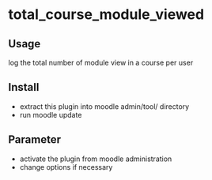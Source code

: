 # total_course_module_viewed
## Usage
log the total number of module view in a course per user
## Install
* extract this plugin into moodle admin/tool/ directory
* run moodle update

## Parameter
* activate the plugin from moodle administration
* change options if necessary
